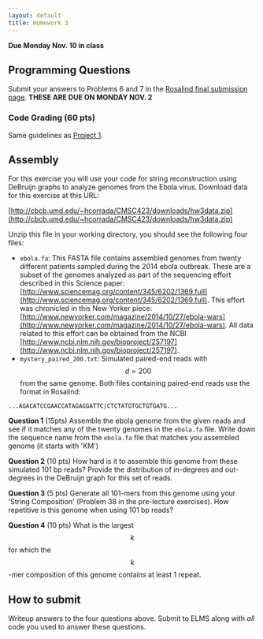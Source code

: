 ```yaml
---
layout: default
title: Homework 3
---
```


**Due Monday Nov. 10 in class**

## Programming Questions ##

Submit your answers to Problems 6 and 7 in the
[Rosalind final submission page](http://rosalind.info/classes/233/).
**THESE ARE DUE ON MONDAY NOV. 2**

### Code Grading (60 pts) ###

Same guidelines as [Project 1](projects/projects_1.html).

## Assembly ##

For this exercise you will use your code for string reconstruction using DeBruijn graphs to analyze genomes from the Ebola virus. Download data for this exercise at this URL:

[http://cbcb.umd.edu/~hcorrada/CMSC423/downloads/hw3data.zip](http://cbcb.umd.edu/~hcorrada/CMSC423/downloads/hw3data.zip)

Unzip this file in your working directory, you should see the following four files:

- `ebola.fa`: This FASTA file contains assembled genomes from twenty different patients sampled during the 2014 ebola outbreak. These are a subset of the genomes analyzed as part of the sequencing effort described in this Science paper: [http://www.sciencemag.org/content/345/6202/1369.full](http://www.sciencemag.org/content/345/6202/1369.full). This effort was chronicled in this New Yorker piece: [http://www.newyorker.com/magazine/2014/10/27/ebola-wars](http://www.newyorker.com/magazine/2014/10/27/ebola-wars). All data related to this effort can be obtained from the NCBI [http://www.ncbi.nlm.nih.gov/bioproject/257197](http://www.ncbi.nlm.nih.gov/bioproject/257197).
- `mystery_paired_200.txt`: Simulated paired-end reads with $$d=200$$ from the same genome. Both files containing paired-end reads use the format in Rosalind:

`...AGACATCCGAACCATAGAGGATTC|CTCTATGTGCTGTGATG...`

**Question 1** (15pts) Assemble the ebola genome from the given reads and see if it matches any of the twenty genomes in the `ebola.fa` file. Write down the sequence name from the `ebola.fa` file that matches you assembled genome (it starts with 'KM')

**Question 2** (10 pts) How hard is it to assemble this genome from these simulated 101 bp reads? Provide the  distribution of in-degrees and out-degrees in the DeBruijn graph for this set of reads.

**Question 3** (5 pts) Generate all 101-mers from this genome using your 'String Composition' (Problem 38 in the pre-lecture exercises). How repetitive is this genome when using 101 bp reads?

**Question 4** (10 pts) What is the largest $$k$$ for which the $$k$$-mer composition of this genome contains at least 1 repeat.

## How to submit ##

Writeup answers to the four questions above. Submit to ELMS along with *all* code you used to answer these questions.
